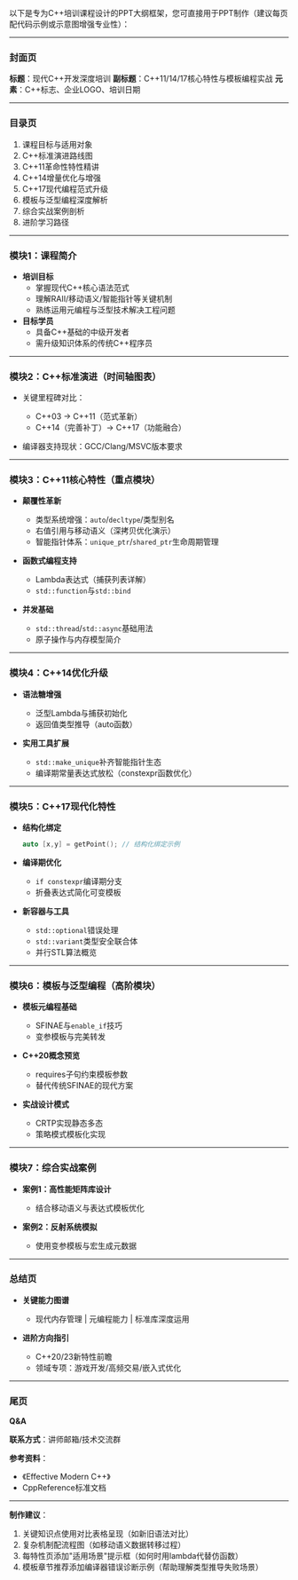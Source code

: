 以下是专为C++培训课程设计的PPT大纲框架，您可直接用于PPT制作（建议每页配代码示例或示意图增强专业性）：

---

### **封面页**

**标题**：现代C++开发深度培训
**副标题**：C++11/14/17核心特性与模板编程实战
**元素**：C++标志、企业LOGO、培训日期

---

### **目录页**

1. 课程目标与适用对象
2. C++标准演进路线图
3. C++11革命性特性精讲
4. C++14增量优化与增强
5. C++17现代编程范式升级
6. 模板与泛型编程深度解析
7. 综合实战案例剖析
8. 进阶学习路径

---

### **模块1：课程简介**

- **培训目标**
  - 掌握现代C++核心语法范式
  - 理解RAII/移动语义/智能指针等关键机制
  - 熟练运用元编程与泛型技术解决工程问题
- **目标学员**
  - 具备C++基础的中级开发者
  - 需升级知识体系的传统C++程序员

---

### **模块2：C++标准演进（时间轴图表）**

- 关键里程碑对比：

  - C++03 → C++11（范式革新）
  - C++14（完善补丁）→ C++17（功能融合）

- 编译器支持现状：GCC/Clang/MSVC版本要求

---

### **模块3：C++11核心特性（重点模块）**

- **颠覆性革新**

  - 类型系统增强：`auto`/`decltype`/类型别名
  - 右值引用与移动语义（深拷贝优化演示）
  - 智能指针体系：`unique_ptr`/`shared_ptr`生命周期管理

- **函数式编程支持**

  - Lambda表达式（捕获列表详解）
  - `std::function`与`std::bind`

- **并发基础**

  - `std::thread`/`std::async`基础用法
  - 原子操作与内存模型简介

---

### **模块4：C++14优化升级**

- **语法糖增强**

  - 泛型Lambda与捕获初始化
  - 返回值类型推导（auto函数）

- **实用工具扩展**

  - `std::make_unique`补齐智能指针生态
  - 编译期常量表达式放松（constexpr函数优化）

---

### **模块5：C++17现代化特性**

- **结构化绑定**

  ```cpp
  auto [x,y] = getPoint(); // 结构化绑定示例
  ```

- **编译期优化**

  - `if constexpr`编译期分支
  - 折叠表达式简化可变模板

- **新容器与工具**

  - `std::optional`错误处理
  - `std::variant`类型安全联合体
  - 并行STL算法概览

---

### **模块6：模板与泛型编程（高阶模块）**

- **模板元编程基础**

  - SFINAE与`enable_if`技巧
  - 变参模板与完美转发

- **C++20概念预览**

  - requires子句约束模板参数
  - 替代传统SFINAE的现代方案

- **实战设计模式**

  - CRTP实现静态多态
  - 策略模式模板化实现

---

### **模块7：综合实战案例**

- **案例1：高性能矩阵库设计**

  - 结合移动语义与表达式模板优化

- **案例2：反射系统模拟**

  - 使用变参模板与宏生成元数据

---

### **总结页**

- **关键能力图谱**

  - 现代内存管理 | 元编程能力 | 标准库深度运用

- **进阶方向指引**

  - C++20/23新特性前瞻
  - 领域专项：游戏开发/高频交易/嵌入式优化

---

### **尾页**

**Q&A**

**联系方式**：讲师邮箱/技术交流群

**参考资料**：

- 《Effective Modern C++》
- CppReference标准文档

---

**制作建议**：

1. 关键知识点使用对比表格呈现（如新旧语法对比）
2. 复杂机制配流程图（如移动语义数据转移过程）
3. 每特性页添加"适用场景"提示框（如何时用lambda代替仿函数）
4. 模板章节推荐添加编译器错误诊断示例（帮助理解类型推导失败场景）